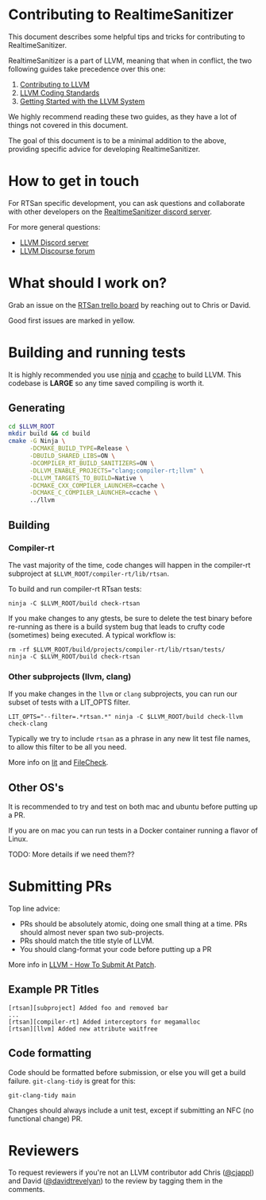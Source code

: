 
# Contributing to RealtimeSanitizer

This document describes some helpful tips and tricks for contributing to RealtimeSanitizer. 

RealtimeSanitizer is a part of LLVM, meaning that when in conflict, the two following guides take precedence over this one:

1. [Contributing to LLVM](https://llvm.org/docs/Contributing.html)
2. [LLVM Coding Standards](https://llvm.org/docs/CodingStandards.html)
3. [Getting Started with the LLVM System](https://llvm.org/docs/GettingStarted.html)

We highly recommend reading these two guides, as they have a lot of things not covered in this document. 

The goal of this document is to be a minimal addition to the above, providing specific advice for developing RealtimeSanitizer.

# How to get in touch

For RTSan specific development, you can ask questions and collaborate with other developers on the  [RealtimeSanitizer discord server](https://discord.com/invite/DZqjbmSZzZ).

For more general questions:

* [LLVM Discord server](https://discord.com/invite/DZqjbmSZzZ)
* [LLVM Discourse forum](https://discourse.llvm.org/)

# What should I work on?

Grab an issue on the [RTSan trello board](https://trello.com/b/6wpFlkqU/rtsan) by reaching out to Chris or David.

Good first issues are marked in yellow.

# Building and running tests
It is highly recommended you use [ninja](https://ninja-build.org/) and [ccache](https://ccache.dev/) to build LLVM. This codebase is **LARGE** so any time saved compiling is worth it.

## Generating 

```sh
cd $LLVM_ROOT
mkdir build && cd build
cmake -G Ninja \
      -DCMAKE_BUILD_TYPE=Release \
      -DBUILD_SHARED_LIBS=ON \
      -DCOMPILER_RT_BUILD_SANITIZERS=ON \
      -DLLVM_ENABLE_PROJECTS="clang;compiler-rt;llvm" \
      -DLLVM_TARGETS_TO_BUILD=Native \
      -DCMAKE_CXX_COMPILER_LAUNCHER=ccache \
      -DCMAKE_C_COMPILER_LAUNCHER=ccache \
      ../llvm
```

## Building

### Compiler-rt
The vast majority of the time, code changes will happen in the compiler-rt subproject at `$LLVM_ROOT/compiler-rt/lib/rtsan`. 

To build and run compiler-rt RTsan tests:
```
ninja -C $LLVM_ROOT/build check-rtsan
```

If you make changes to any gtests, be sure to delete the test binary before re-running as there is a build system bug that leads to crufty code (sometimes) being executed. A typical workflow is:

```
rm -rf $LLVM_ROOT/build/projects/compiler-rt/lib/rtsan/tests/
ninja -C $LLVM_ROOT/build check-rtsan
```

### Other subprojects (llvm, clang)

If you make changes in the `llvm` or `clang` subprojects, you can run our subset of tests with a LIT_OPTS filter. 

```
LIT_OPTS="--filter=.*rtsan.*" ninja -C $LLVM_ROOT/build check-llvm check-clang
```

Typically we try to include `rtsan` as a phrase in any new lit test file names, to allow this filter to be all you need.

More info on [lit](https://llvm.org/docs/CommandGuide/lit.html) and [FileCheck](https://llvm.org/docs/CommandGuide/FileCheck.html).

## Other OS's
It is recommended to try and test on both mac and ubuntu before putting up a PR.

If you are on mac you can run tests in a Docker container running a flavor of Linux.

TODO: More details if we need them??


# Submitting PRs
Top line advice:
* PRs should be absolutely atomic, doing one small thing at a time. PRs should almost never span two sub-projects.
* PRs should match the title style of LLVM.
* You should clang-format your code before putting up a PR


More info in [LLVM - How To Submit At Patch](https://llvm.org/docs/Contributing.html#how-to-submit-a-patch).


## Example PR Titles
```
[rtsan][subproject] Added foo and removed bar
...
[rtsan][compiler-rt] Added interceptors for megamalloc
[rtsan][llvm] Added new attribute waitfree
```

## Code formatting
Code should be formatted before submission, or else you will get a build failure. `git-clang-tidy` is great for this:

```
git-clang-tidy main
```

Changes should always include a unit test, except if submitting an NFC (no functional change) PR.


# Reviewers
To request reviewers if you're not an LLVM contributor add Chris ([@cjappl](https://github.com/cjappl)) and David ([@davidtrevelyan](https://github.com/davidtrevelyan)) to the review by tagging them in the comments.
